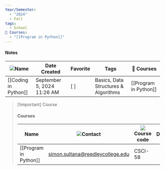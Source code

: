 ```yaml
---
Year/Semester:
  - "2024"
  - Fall
tags:
  - School
📕 Courses:
  - "[[Program in Python]]"
---
```

#### Notes
| ![](https://www.notion.so/icons/clipping_gray.svg)Name | Date Created               | Favorite | Tags                                 | 📕 Courses            |
| ------------------------------------------------------ | -------------------------- | -------- | ------------------------------------ | --------------------- |
| [[Coding in Python]]                                   | September 5, 2024 11:26 AM | [ ]      | Basics, Data Structures & Algorithms | [[Program in Python]] |
  
  

> [!important] Course
> 
> #### Courses
> 
> |Name|![](https://www.notion.so/icons/username_gray.svg)Contact|![](https://www.notion.so/icons/drafts_gray.svg)Course code|Date|![](https://www.notion.so/icons/apple_gray.svg)Prof|![](https://www.notion.so/icons/book-closed_gray.svg)Tests/Quizzes|![](https://www.notion.so/icons/calendar-month_gray.svg)Year/Semester|
> |---|---|---|---|---|---|---|
> |[[Program in Python]]|simon.sultana@reedleycollege.edu|CSCI-58||Simon Sultana|,|2024, Fall|
> 
>   
>